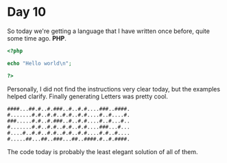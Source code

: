 # Day 10

So today we're getting a language that I have written once before, quite some
time ago. **PHP**.

```php
<?php

echo "Hello world\n";

?>
```

Personally, I did not find the instructions very clear today, but the
examples helped clarify. Finally generating Letters was pretty cool.

```
####...##.#..#.###..#..#.#....###..####.
#.......#.#..#.#..#.#..#.#....#..#....#.
###.....#.#..#.###..#..#.#....#..#...#..
#.......#.#..#.#..#.#..#.#....###...#...
#....#..#.#..#.#..#.#..#.#....#.#..#....
#.....##...##..###...##..####.#..#.####.
```

The code today is probably the least elegant solution of all of them.
